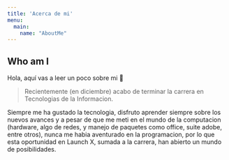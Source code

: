 ```yaml
---
title: 'Acerca de mi'
menu:
  main:
    name: "AboutMe"
---
```


## Who am I

Hola, aquí vas a leer un poco sobre mi 🤩

> Recientemente (en diciembre) acabo de terminar la carrera en Tecnologias de la Informacion.

Siempre me ha gustado la tecnologia, disfruto aprender siempre sobre los nuevos avances y a pesar
de que me meti en el mundo de la computacion (hardware, algo de redes, y manejo de paquetes como
office, suite adobe, entre otros), nunca me habia aventurado en la programacion, por lo que esta 
oportunidad en Launch X, sumada a la carrera, han abierto un mundo de posibilidades.

